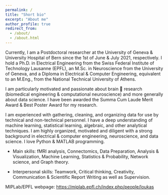 ```yaml
---
permalink: /
title: "Short bio"
excerpt: "About me"
author_profile: true
redirect_from: 
  - /about/
  - /about.html
---
```


<meta name="google-site-verification" content="-KXtUwKiZPbH6QKiAJTOFGx7X1oFTnGS4dZLv7eq3Xg" />

Currently, I am a Postdoctoral researcher at the University of Geneva & University Hospital of Bern since the 1st of June & July 2021, respectively. I hold a Ph.D. in Electrical Engineering from the Swiss Federal Institute of Technology Lausanne (EPFL), an M.Sc. in Neuroscience from the University of Geneva, and a Diploma in Electrical & Computer Engineering, equivalent to an M.Eng., from the National Technical University of Athens.

I am particularly motivated and passionate about brain 🧠 research (biomedical engineering & computational neuroscience) and more generally about data science. I have been awarded the Summa Cum Laude Merit Award & Best Poster Award for my research.

I am experienced with gathering, cleaning, and organizing data for use by technical and non-technical personnel. I have a deep understanding of machine learning, statistical learning, algebraic, and other analytical techniques. I am highly organized, motivated and diligent with a strong background in electrical & computer engineering, neuroscience, and data science. I love Python & MATLAB programming.


- Main skills: fMRI analysis, Connectomics, Data Preparation, Analysis & Visualization, Machine Learning, Statistics & Probability, Network science, and Graph theory.

- Interpersonal skills: Teamwork, Critical thinking, Creativity, Communication & Scientific Report Writing as well as Supervision.

MIPLab/EPFL webpage: <https://miplab.epfl.ch/index.php/people/loukas>


